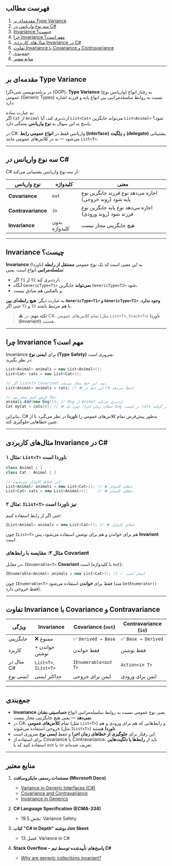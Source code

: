 ﻿

## فهرست مطالب

1. [مقدمه‌ای بر Type Variance](#مقدمهای-بر-type-variance)
2. [سه نوع واریانس در C#](#سه-نوع-واریانس-در-c)
3. [Invariance چیست؟](#invariance-چیست)
4. [چرا Invariance مهم است؟](#چرا-invariance-مهم-است)
5. [مثال‌های کاربردی Invariance در C#](#مثالهای-کاربردی-invariance-در-c)
6. [تفاوت Invariance با Covariance و Contravariance](#تفاوت-invariance-با-covariance-و-contravariance)
7. [جمع‌بندی](#جمعبندی)
8. [منابع معتبر](#منابع-معتبر)

---

## مقدمه‌ای بر Type Variance

در برنامه‌نویسی شیء‌گرا (OOP)، **Type Variance** (واریانس نوع) به رفتار انواع عمومی (Generic Types) نسبت به روابط سلسله‌مراتبی بین انواع پایه و فرزند اشاره دارد.

به عبارت ساده:  
اگر `Cat` از `Animal` ارث‌بری کند، آیا `List<Cat>` می‌تواند جایگزین `List<Animal>` شود؟  
پاسخ به این سوال به **نوع واریانس** بستگی دارد.

در C#، واریانس فقط در **انواع عمومی رابط (interface)** و **دِلِگیت (delegate)** پشتیبانی می‌شود — نه در کلاس‌های عمومی مانند `List<T>`.

---

## سه نوع واریانس در C#

C# از سه نوع واریانس پشتیبانی می‌کند:

| نوع واریانس | کلیدواژه | معنی |
|--------------|----------|------|
| **Covariance** | `out` | اجازه می‌دهد نوع فرزند جایگزین نوع پایه شود (روند خروجی) |
| **Contravariance** | `in` | اجازه می‌دهد نوع پایه جایگزین نوع فرزند شود (روند ورودی) |
| **Invariance** | بدون کلیدواژه | هیچ جایگزینی مجاز نیست |

---

## Invariance چیست؟

**Invariance** (ناوردا) به این معنی است که یک نوع عمومی **مستقل از رابطه سلسله‌مراتبی** انواع است. یعنی:

- اگر `T1` از `T2` ارث‌بری کند،  
- آنگاه `GenericType<T1>` **نمی‌تواند** جایگزین `GenericType<T2>` شود،  
- و بالعکس هم صادق نیست.

به عبارت دیگر: **هیچ رابطه‌ای بین `GenericType<T1>` و `GenericType<T2>` وجود ندارد**، حتی اگر `T1` و `T2` با هم مرتبط باشند.

> ⚠️ **نکته مهم**: در C#، تمام کلاس‌های عمومی (مثل `List<T>`, `Stack<T>`) **ناوردا (Invariant)** هستند.

---

## چرا Invariance مهم است؟

Invariance برای **ایمنی نوع (Type Safety)** ضروری است.  
در نظر بگیرید:

```csharp
List<Animal> animals = new List<Animal>();
List<Cat> cats = new List<Cat>();

// اگر List<T> Covariant بود، این خط مجاز می‌شد:
List<Animal> animals = cats; // ❌ این خط در C# خطا می‌دهد!

// حالا فرض کنیم مجاز بود:
animals.Add(new Dog()); // Dog از Animal ارث‌بری می‌کند
Cat myCat = cats[0]; // ❌ خطای زمان اجرا! چون یک Dog در لیست cats قرار گرفته!
```

بنابراین، C# به‌طور پیش‌فرض تمام کلاس‌های عمومی را **ناوردا** در نظر می‌گیرد تا از چنین خطاهایی جلوگیری کند.

---

## مثال‌های کاربردی Invariance در C#

### مثال ۱: `List<T>` ناوردا است

```csharp
class Animal { }
class Cat : Animal { }

// این خط‌ها کامپایل نمی‌شوند:
List<Animal> animals = new List<Cat>(); // ❌ خطای کامپایل
List<Cat> cats = new List<Animal>();    // ❌ خطای کامپایل
```

### مثال ۲: `IList<T>` نیز ناوردا است

حتی اگر از رابط استفاده کنیم:

```csharp
IList<Animal> animals = new List<Cat>(); // ❌ خطای کامپایل
```

چون `IList<T>` هم برای خواندن و هم برای نوشتن استفاده می‌شود، پس **Invariant** است.

### مثال ۳: مقایسه با رابط‌های Covariant

در مقابل، `IEnumerable<T>` **Covariant** است (با کلیدواژه `out`):

```csharp
IEnumerable<Animal> animals = new List<Cat>(); // ✅ مجاز است!
```

چون `IEnumerable<T>` فقط برای **خواندن** استفاده می‌شود (متد `GetEnumerator()` فقط خروجی دارد).

---

## تفاوت Invariance با Covariance و Contravariance

| ویژگی | Invariance | Covariance (`out`) | Contravariance (`in`) |
|--------|------------|--------------------|------------------------|
| جایگزینی | ❌ ممنوع | ✅ `Derived → Base` | ✅ `Base → Derived` |
| کاربرد | خواندن + نوشتن | فقط خواندن | فقط نوشتن |
| مثال در C# | `List<T>`, `IList<T>` | `IEnumerable<out T>` | `Action<in T>` |
| ایمنی نوع | حداکثر ایمنی | ایمن برای خروجی | ایمن برای ورودی |

---

## جمع‌بندی

- **Invariance** یعنی نوع عمومی نسبت به روابط سلسله‌مراتبی انواع **حساسیتی نشان نمی‌دهد** — یعنی هیچ جایگزینی مجاز نیست.
- در C#، تمام **کلاس‌های عمومی** (مثل `List<T>`) و رابط‌هایی که هم برای ورودی و هم خروجی استفاده می‌شوند (مثل `IList<T>`) **ناوردا** هستند.
- این رفتار برای **جلوگیری از خطاهای زمان اجرا** و حفظ **ایمنی نوع** ضروری است.
- برای استفاده از Covariance یا Contravariance، باید از **رابط‌ها یا دلگیت‌هایی** استفاده کنید که با `out` یا `in` تعریف شده‌اند.

---

## منابع معتبر

1. **مستندات رسمی مایکروسافت (Microsoft Docs)**  
   - [Variance in Generic Interfaces (C#)](https://learn.microsoft.com/en-us/dotnet/csharp/programming-guide/concepts/covariance-contravariance/variance-in-generic-interfaces)  
   - [Covariance and Contravariance](https://learn.microsoft.com/en-us/dotnet/csharp/programming-guide/concepts/covariance-contravariance/)  
   - [Invariance in Generics](https://learn.microsoft.com/en-us/dotnet/csharp/programming-guide/generics/generics-and-arrays#variance-in-generic-interfaces)

2. **C# Language Specification (ECMA-334)**  
   - بخش 19.5: Variance Safety

3. **کتاب "C# in Depth" نوشته Jon Skeet**  
   - فصل 13: Variance in C#

4. **Stack Overflow – پاسخ‌های تأییدشده توسط تیم C#**  
   - [Why are generic collections invariant?](https://stackoverflow.com/questions/2456073/why-are-generic-collections-invariant)


